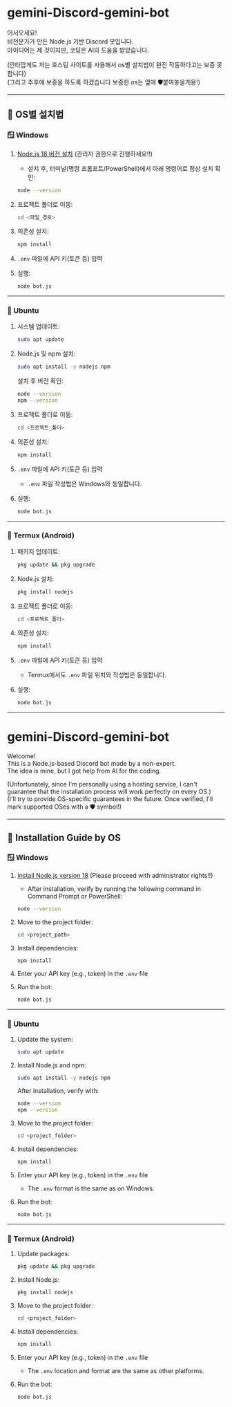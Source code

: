 # gemini-Discord-gemini-bot

어서오세요!  
비전문가가 만든 Node.js 기반 Discord 봇입니다.  
아이디어는 제 것이지만, 코딩은 AI의 도움을 받았습니다.

(안타깝게도 저는 호스팅 사이트를 사용해서 os별 설치법이 완전 작동하다고는 보증 못합니다)  
(그리고 추후에 보증을 하도록 하겠습니다 보증한 os는 옆에 🛡️붙여놓을게용!)

---

## 🔗 OS별 설치법

### 🪟 Windows

1. [Node.js 18 버전 설치](https://nodejs.org/) (관리자 권한으로 진행하세요!!)
   - 설치 후, 터미널(명령 프롬프트/PowerShell)에서 아래 명령어로 정상 설치 확인:
   ```bash
   node --version
   ```

2. 프로젝트 폴더로 이동:
   ```bash
   cd <파일_경로>
   ```

3. 의존성 설치:
   ```bash
   npm install
   ```

4. `.env` 파일에 API 키(토큰 등) 입력

5. 실행:
   ```bash
   node bot.js
   ```

---

### 🐧 Ubuntu

1. 시스템 업데이트:
   ```bash
   sudo apt update
   ```

2. Node.js 및 npm 설치:
   ```bash
   sudo apt install -y nodejs npm
   ```
   설치 후 버전 확인:
   ```bash
   node --version
   npm --version
   ```

3. 프로젝트 폴더로 이동:
   ```bash
   cd <프로젝트_폴더>
   ```

4. 의존성 설치:
   ```bash
   npm install
   ```

5. `.env` 파일에 API 키(토큰 등) 입력  
   - `.env` 파일 작성법은 Windows와 동일합니다.

6. 실행:
   ```bash
   node bot.js
   ```

---

### 📱 Termux (Android)

1. 패키지 업데이트:
   ```bash
   pkg update && pkg upgrade
   ```

2. Node.js 설치:
   ```bash
   pkg install nodejs
   ```

3. 프로젝트 폴더로 이동:
   ```bash
   cd <프로젝트_폴더>
   ```

4. 의존성 설치:
   ```bash
   npm install
   ```

5. `.env` 파일에 API 키(토큰 등) 입력  
   - Termux에서도 `.env` 파일 위치와 작성법은 동일합니다.

6. 실행:
   ```bash
   node bot.js
   ```

---

# gemini-Discord-gemini-bot

Welcome!  
This is a Node.js-based Discord bot made by a non-expert.  
The idea is mine, but I got help from AI for the coding.

(Unfortunately, since I'm personally using a hosting service, I can't guarantee that the installation process will work perfectly on every OS.)  
(I'll try to provide OS-specific guarantees in the future. Once verified, I'll mark supported OSes with a 🛡️ symbol!)

---

## 🔗 Installation Guide by OS

### 🪟 Windows

1. [Install Node.js version 18](https://nodejs.org/) (Please proceed with administrator rights!!)
   - After installation, verify by running the following command in Command Prompt or PowerShell:
   ```bash
   node --version
   ```

2. Move to the project folder:
   ```bash
   cd <project_path>
   ```

3. Install dependencies:
   ```bash
   npm install
   ```

4. Enter your API key (e.g., token) in the `.env` file

5. Run the bot:
   ```bash
   node bot.js
   ```

---

### 🐧 Ubuntu

1. Update the system:
   ```bash
   sudo apt update
   ```

2. Install Node.js and npm:
   ```bash
   sudo apt install -y nodejs npm
   ```
   After installation, verify with:
   ```bash
   node --version
   npm --version
   ```

3. Move to the project folder:
   ```bash
   cd <project_folder>
   ```

4. Install dependencies:
   ```bash
   npm install
   ```

5. Enter your API key (e.g., token) in the `.env` file  
   - The `.env` format is the same as on Windows.

6. Run the bot:
   ```bash
   node bot.js
   ```

---

### 📱 Termux (Android)

1. Update packages:
   ```bash
   pkg update && pkg upgrade
   ```

2. Install Node.js:
   ```bash
   pkg install nodejs
   ```

3. Move to the project folder:
   ```bash
   cd <project_folder>
   ```

4. Install dependencies:
   ```bash
   npm install
   ```

5. Enter your API key (e.g., token) in the `.env` file  
   - The `.env` location and format are the same as other platforms.

6. Run the bot:
   ```bash
   node bot.js
   ```

